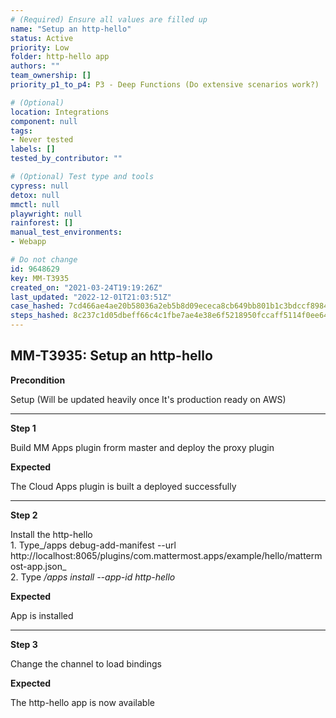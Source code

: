 ```yaml
---
# (Required) Ensure all values are filled up
name: "Setup an http-hello"
status: Active
priority: Low
folder: http-hello app
authors: ""
team_ownership: []
priority_p1_to_p4: P3 - Deep Functions (Do extensive scenarios work?)

# (Optional)
location: Integrations
component: null
tags: 
- Never tested
labels: []
tested_by_contributor: ""

# (Optional) Test type and tools
cypress: null
detox: null
mmctl: null
playwright: null
rainforest: []
manual_test_environments: 
- Webapp

# Do not change
id: 9648629
key: MM-T3935
created_on: "2021-03-24T19:19:26Z"
last_updated: "2022-12-01T21:03:51Z"
case_hashed: 7cd466ae4ae20b58036a2eb5b8d09ececa8cb649bb801b1c3bdccf8984502fc66fe1b4fed22d9b18dd7d25c9e95d3374
steps_hashed: 8c237c1d05dbeff66c4c1fbe7ae4e38e6f5218950fccaff5114f0ee641ee5a96a3c2c6e7036c4681ff34f71088de5a29
---
```


<!-- (Auto-generated) Based on frontmatter's "key" and "name" -->

## MM-T3935: Setup an http-hello

**Precondition**

Setup (Will be updated heavily once It's production ready on AWS)

---

**Step 1**

Build MM Apps plugin frorm master and deploy the proxy plugin

**Expected**

The Cloud Apps plugin is built a deployed successfully

---

**Step 2**

Install the http-hello\
1\. Type\_/apps debug-add-manifest --url http\://localhost:8065/plugins/com.mattermost.apps/example/hello/mattermost-app.json\_\
2\. Type _/apps install --app-id http-hello_

**Expected**

App is installed

---

**Step 3**

Change the channel to load bindings

**Expected**

The http-hello app is now available
